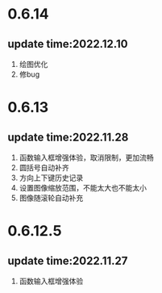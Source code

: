 # 0.6.14

## update time:2022.12.10

1. 绘图优化
2. 修bug

# 0.6.13

## update time:2022.11.28

1. 函数输入框增强体验，取消限制，更加流畅
2. 圆括号自动补齐
3. 方向上下键历史记录
4. 设置图像缩放范围，不能太大也不能太小
5. 图像随滚轮自动补充

# 0.6.12.5

## update time:2022.11.27

1. 函数输入框增强体验
